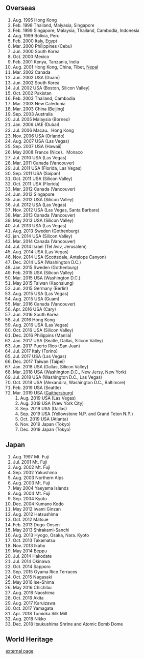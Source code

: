 ## Overseas

1. Aug. 1995 Hong Kong
2. Feb. 1998 Thailand, Malyasia, Singapore
3. Feb. 1999 Singapore, Malaysia, Thailand, Cambodia, Indonesia
4. Aug. 1999 Bolivia, Peru
5. Feb. 2000 Italy, Egypt
6. Mar. 2000 Philippines (Cebu)
7. Jun. 2000 South Korea
8. Oct. 2000 Mexico
9. Feb. 2001 Kenya, Tanzania, India
10. Aug. 2001 Hong Kong, China, Tibet, [Nepal](https://github.com/mhatada/note/blob/master/20010909_kalapatthar.md)
11. Mar. 2002 Canada
12. Jun. 2002 USA (Guam)
13. Jun. 2002 South Korea
14. Jul. 2002 USA (Boston, Silicon Valley)
15. Oct. 2002 Pakistan
16. Feb. 2003 Thailand, Cambodia
17. Mar. 2003 New Caledonia
18. Mar. 2003 China (Beijing)
19. Sep. 2003 Australia
20. Jul. 2005 Malaysia (Borneo)
21. Jan. 2006 UAE (Dubai)
22. Jul. 2006 Macau、Hong Kong
23. Nov. 2006 USA (Orlando)
24. Aug. 2007 USA (Las Vegas)
25. Sep. 2007 USA (Hawaii)
26. May 2008 France (Nice)、Monaco
27. Jul. 2010 USA (Las Vegas)
28. Mar. 2011 Canada (Vancouver)
29. Jul. 2011 USA (Florida, Las Vegas)
30. Sep. 2011 USA (Saipan)
31. Oct. 2011 USA (Silicon Valley)
32. Oct. 2011 USA (Florida)
33. Mar. 2012 Canada (Vancouver)
34. Jun. 2012 Singapore
35. Jun. 2012 USA (Silicon Valley)
36. Jul. 2012 USA (Las Vegas)
37. Nov. 2012 USA (Las Vegas, Santa Barbara)
38. Mar. 2013 Canada (Vancouver)
39. May 2013 USA (Silicon Valley)
40. Jul. 2013 USA (Las Vegas)
41. Aug. 2013 Sweden (Gothenburg)
42. jan. 2014 USA (Silicon Valley)
43. Mar. 2014 Canada (Vancouver)
44. Jul. 2014 Israel (Tel Aviv, Jerusalem)
45. Aug. 2014 USA (Las Vegas)
46. Nov. 2014 USA (Scottsdale, Antelope Canyon)
47. Dec. 2014 USA (Washington D.C.)
48. Jan. 2015 Sweden (Gothenburg)
49. Feb. 2015 USA (Silicon Valley)
50. Mar. 2015 USA (Washington D.C.)
51. May 2015 Taiwan (Kaohsiung)
52. Jun. 2015 Germany (Berlin)
53. Aug. 2015 USA (Las Vegas)
54. Aug. 2015 USA (Guam)
55. Mar. 2016 Canada (Vancouver)
56. Apr. 2016 USA (Cary)
57. Jun. 2016 South Korea
58. Jul. 2016 Hong Kong
59. Aug. 2016 USA (Las Vegas)
60. Oct. 2016 USA (Silicon Valley)
61. Dec. 2016 Philippins (Manila)
62. Jan. 2017 USA (Seatle, Dallas, Silicon Valley)
63. Jun. 2017 Puerto Rico (San Juan)
64. Jul. 2017 Italy (Torino)
65. Jul. 2017 USA (Las Vegas)
66. Dec. 2017 Taiwan (Taipei)
67. Jan. 2018 USA (Dallas, Silicon Valley)
68. Mar. 2018 USA (Washington D.C., New Jersy, New York)
69. Jul. 2018 USA (Washington D.C., Las Vegas)
70. Oct. 2018 USA (Alexandira, Washington D.C., Baltimore)
71. Feb. 2019 USA (Seattle)
72. Mar. 2019 USA ([Gaithersburg](https://github.com/mhatada/note/blob/master/20190526_settle_in_the_us.md))
    1. Aug. 2019 USA (Las Vegas)
    2. Aug. 2019 USA (New York City)
    3. Sep. 2019 USA (Dallas)
    4. Sep. 2019 USA (Yellowstone N.P. and Grand Teton N.P.)
    5. Oct. 2019 USA (Atlanta)
    6. Nov. 2019 Japan (Tokyo)
    7. Dec. 2019 Japan (Tokyo)

## Japan

1. Aug. 1997 Mt. Fuji
2. Jul. 2001 Mt. Fuji
3. Aug. 2002 Mt. Fuji
4. Sep. 2002 Yakushima
5. Aug. 2003 Northern Alps
6. Aug. 2003 Mt. Fuji
7. May 2004 Yaeyama Islands
8. Aug. 2004 Mt. Fuji
9. Sep. 2004 Kyoto
10. Dec. 2004 Kumano Kodo
11. May 2012 Iwami Ginzan
12. Aug. 2012 Hatsushima
13. Oct. 2012 Matsue
14. Feb. 2013 Dogo-Onsen
15. May 2013 Shirakami-Sanchi
16. Aug. 2013 Hyogo, Osaka, Nara. Kyoto
17. Oct. 2013 Takamatsu
18. Nov. 2013 Ikaho
19. May 2014 Beppu
20. Jul. 2014 Hakodate
21. Jul. 2014 Okinawa
22. Oct. 2014 Sapporo
23. Sep. 2015 Oyama Rice Terraces
24. Oct. 2015 Nagasaki
25. May 2016 Ise-Shima
26. May 2016 Chichibu
27. Aug. 2016 Naoshima
28. Oct. 2016 Akita
29. Aug. 2017 Karuizawa
30. Oct. 2017 Yamagata
31. Apr. 2018 Tomioka Silk Mill
32. Aug. 2018 Nikko
33. Dec. 2018 Itsukushima Shrine and Atomic Bomb Dome

## World Heritage

[external page](https://www.worldheritagesite.org/community/M.HATADA)
